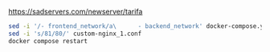 https://sadservers.com/newserver/tarifa

```bash
sed -i '/- frontend_network/a\      - backend_network' docker-compose.yml 
sed -i 's/81/80/' custom-nginx_1.conf
docker compose restart
```